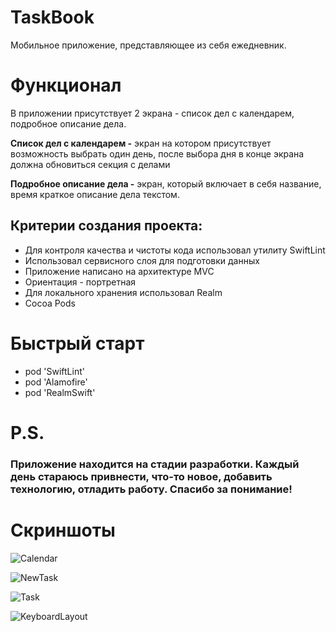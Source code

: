 # TaskBook

 Мобильное приложение, представляющее из себя ежедневник.

# Функционал

В приложении присутствует 2 экрана - список дел с календарем, подробное описание дела.
<!-- <img src="[drawing.jpg](https://github.com/Sergey-Shteyman/Calendar-TaskBook/blob/main/Screenshots/Снимок%20экрана%202022-05-24%20в%2017.23.26.png)" alt="drawing" width="200"/> -->

<!-- <img src="(https://github.com/Sergey-Shteyman/Calendar-TaskBook/blob/main/Screenshots/Снимок%20экрана%202022-05-24%20в%2017.23.10.png)" width="200" height="200" /> -->

**Список дел с календарем -** экран на котором присутствует возможность выбрать один день, после выбора дня в конце экрана должна обновиться секция с делами

**Подробное описание дела -** экран, который включает в себя название, время краткое описание дела текстом.

## Критерии создания проекта: 

 + Для контроля качества и чистоты кода использовал утилиту SwiftLint
 + Использовал сервисного слоя для подготовки данных
 + Приложение написано на архитектуре MVC
 + Ориентация - портретная
 + Для локального хранения использовал Realm
 + Cocoa Pods

# Быстрый старт

 + pod 'SwiftLint' 
 + pod 'Alamofire'
 + pod 'RealmSwift'

# P.S.

### Приложение находится на стадии разработки. Каждый день стараюсь привнести, что-то новое, добавить технологию, отладить работу. Спасибо за понимание!

# Скриншоты 
![Calendar](https://github.com/Sergey-Shteyman/Calendar-TaskBook/blob/main/Screenshots/Снимок%20экрана%202022-05-24%20в%2017.23.10.png)

![NewTask](https://github.com/Sergey-Shteyman/Calendar-TaskBook/blob/main/Screenshots/Снимок%20экрана%202022-05-24%20в%2017.36.45.png)

![Task](https://github.com/Sergey-Shteyman/Calendar-TaskBook/blob/main/Screenshots/Снимок%20экрана%202022-05-24%20в%2017.23.26.png)

![KeyboardLayout](https://github.com/Sergey-Shteyman/Calendar-TaskBook/blob/main/Screenshots/Снимок%20экрана%202022-05-24%20в%2017.23.39.png)
